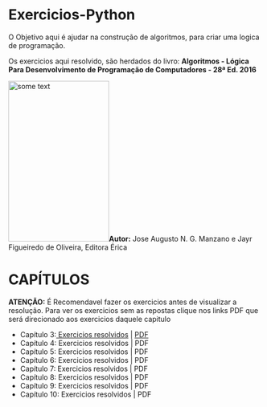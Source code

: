 # Exercicios-Python
O Objetivo aqui é ajudar na construção de algoritmos, para criar uma logica de programação.
<p>Os exercicios aqui resolvido, são herdados do livro: <b>Algoritmos - Lógica Para Desenvolvimento de Programação de Computadores - 28ª Ed. 2016</b></p>
<p><img src="https://lojasaraiva.vteximg.com.br/arquivos/ids/9163683/1007998232.jpg?v=637103449656470000" alt="some text" width=200 height=320><b>Autor:</b> Jose Augusto N. G. Manzano e Jayr Figueiredo de Oliveira, Editora Érica </p>
<p></p>
<h1> CAPÍTULOS </h1>
<p><b>ATENÇÃO:</b> É Recomendavel fazer os exercicios antes de visualizar a resolução. Para ver os exercicios sem as repostas clique nos links PDF que será direcionado aos exercicios daquele capitulo</p>
<ul>
        <li>Capítulo 3:<a href="https://github.com/EuCarlos/Exercicios-Python/tree/master/Capitulo%203"> Exercicios resolvidos</a> | <a href="https://github.com/EuCarlos/Exercicios-Python/blob/master/Capitulo%203/CAP%C3%8DTULO%203.pdf"> PDF</a></li>
        <li>Capítulo 4: Exercicios resolvidos</a> |  PDF</li>
        <li>Capítulo 5: Exercicios resolvidos</a> |  PDF</li>
        <li>Capítulo 6: Exercicios resolvidos</a> |  PDF</li>
        <li>Capítulo 7: Exercicios resolvidos</a> |  PDF</li>
        <li>Capítulo 8: Exercicios resolvidos</a> |  PDF</li>
        <li>Capítulo 9: Exercicios resolvidos</a> |  PDF</li>
        <li>Capítulo 10: Exercicios resolvidos</a> |  PDF</li>
</ul>
